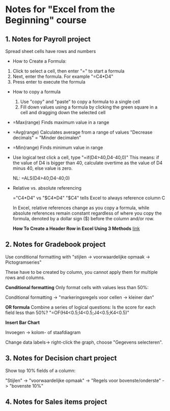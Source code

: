 # Notes for "Excel from the Beginning" course

## 1. Notes for Payroll project

Spread sheet cells have rows and numbers

* How to Create a Formula:

1) Click to select a cell, then enter "=" to start a formula
2) Next, enter the formula. For example "=C4*D4"
3) Press enter to execute the formula

* How to copy a formula
  1) Use "copy" and "paste" to copy a formula to a single cell
  2) Fill down values using a formula by clicking the green square in a cell and dragging down the selected cell

* =Max(range)
Finds maximum value in a range

* =Avg(range)
Calculates average from a range of values
"Decrease decimals" = "Minder decimalen"

* =Min(range)
Finds minimum value in range

* Use logical test
  click a cell, type "=if(D4>40,D4-40,0)"
  This means: if the value of D4 is bigger than 40, calculate overtime as the value of D4 minus 40, else value is zero.

  NL: =ALS(D4>40;D4-40;0)

* Relative vs. absolute referencing
  
  ="C4*D4" vs "$C4*D4"
  "$C4" tells Excel to always reference column C 

  In Excel, relative references change as you copy a formula, while absolute references remain constant regardless of where you copy the formula, denoted by a dollar sign ($) before the column and/or row. 


  **How To Create a Header Row in Excel Using 3 Methods** [link](https://www.indeed.com/career-advice/career-development/how-to-create-header-row-in-excel) 

## 2. Notes for Gradebook project

Use conditional formatting with "stijlen -> voorwaardelijke opmaak -> Pictogramseries"

These have to be created by column, you cannot apply them for multiple rows and columns.

**Conditional formatting**
Only format cells with values less than 50%:

Conditional formatting -> 
"markeringsregels voor cellen -> kleiner dan"

**OR formula**
Combine a series of logical questions:
Is the score for each field less than 50%?
"=OF(H4<0.5;I4<0.5;J4<0.5;K4<0.5)"

**Insert Bar Chart**

Invoegen -> kolom- of staafdiagram

Change data labels-> right-click the graph, choose "Gegevens selecteren". 

## 3. Notes for Decision chart project

Show top 10% fields of a column:

"Stijlen" -> "voorwaardelijke opmaak" -> "Regels voor bovenste/onderste" -> "bovenste 10%"

## 4. Notes for Sales items project


 
